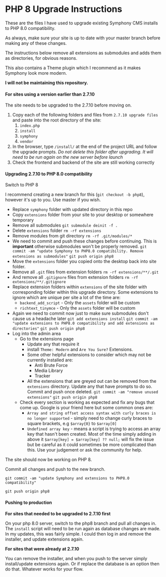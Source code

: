 # PHP 8 Upgrade Instructions

These are the files I have used to upgrade existing Symphony CMS installs to PHP 8.0 compatibility.

As always, make sure your site is up to date with your master branch before making any of these changes.

The instructions below remove all extensions as submodules and adds them as directories, for obvious reasons.

This also contains a Theme plugin which I recommend as it makes Symphony look more modern.

**I will not be maintaining this repository.**


#### For sites using a version earlier than 2.7.10

The site needs to be upgraded to the 2.7.10 before moving on.

1. Copy each of the following folders and files from  `2.7.10 upgrade files` and paste into the root directory of the site:
   1. `index.php`
   2. `install`
   3. `symphony`
   4. `vendor`
2. In the browser, type `/install/` at the end of the project URL and follow the upgrade prompts. 
   *Do not delete this folder after upgrading. It will need to be run again on the new server before launch*
3. Check the frontend and backend of the site are still working correctly


#### Upgrading 2.7.10 to PHP 8.0 compatibility

Switch to PHP 8

I recommend creating a new branch for this (`git checkout -b php8`), however it's up to you. Use master if you wish.

- Replace `symphony` folder with updated directory in this repo
- Copy `extensions` folder from your site to your desktop or somewhere temporary
- Remove all submodules 
  `git submodule deinit -f .`
- Delete `extensions` folder
  `rm -rf extensions`
- Remove modules from git directory 
  `rm -rf .git/modules/*`
- We need to commit and push these changes before continuing. This is **important** otherwise submodules won't be properly removed.
  `git commit -am "update Symphony to PHP8.0 compatibility. Remove extensions as submodules"`
  `git push origin php8`
- Move the `extensions` folder you copied onto the desktop back into site folder. 
- Remove all `.git` files from extension folders 
  `rm -rf extensions/**/.git`
- And remove all `.gitignore` files from extension folders 
  `rm -rf extensions/**/.gitignore`
- Replace extension folders within `extensions` of the site folder with corresponding folder within this upgrade directory. Some extensions to ignore which are unique per site a lot of the time are:
  - `backend_add_script` - Only the `assets` folder will be custom
  - `richtext_tinymce` - Only the `assets` folder will be custom
- Again we need to commit now just to make sure submodules don't cause us a headache later
  `git add extensions install`
  `git commit -am "update extensions to PHP8.0 compatibility and add extensions as directories"`
  `git push origin php8`
- Log into the admin area
  - Go to the extensions page
    - Update any that require it
    - install `Theme: Modern` and `Are You Sure?` Extensions. 
    - Some other helpful extensions to consider which may not be currently installed are:
      - Anti Brute Force
      - Media Library
      - Tracker
    - All the extensions that are greyed out can be removed from the `extensions` directory. Update any that have prompts to do so. Commit and push once deleted.
      `git commit -am "remove unused extensions"`
      `git push origin php8`
  - Check every section is working as expected and fix any bugs that come up. Google is your friend here but some common ones are:
    - `Array and string offset access syntax with curly braces is no longer supported` - simply need to change curly braces to square brackets, e.g `$array{0}` to `$array[0]`
    - `Undefined array key` - means a script is trying to access an array key that hasn't been created. Most of the time simply adding in above it `$array[key] = $array[key] ?? null;` will fix the issue but be careful as it could sometimes be more complicated than this. Use your judgement or ask the community for help.

The site should now be working on PHP 8.

Commit all changes and push to the new branch.

`git commit -am "update Symphony and extensions to PHP8.0 compatibility"`

`git push origin php8`


#### Pushing to production

**For sites that needed to be upgraded to 2.7.10 first**

On your php 8.0 server, switch to the php8 branch and pull all changes in. The `install` script will need to be run again as database changes are made. In my updates, this was fairly simple. I could then log in and remove the installer, and update extensions again.

**For sites that were already at 2.7.10**

You can remove the installer, and when you push to the server simply install/update extensions again. Or if replace the database is an option then do that. Whatever works for your flow.
